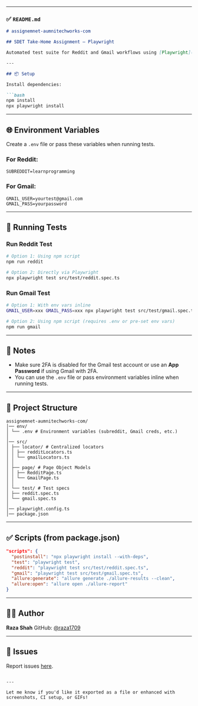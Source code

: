 

---

### ✅ `README.md`

````md
# assignemnet-aumnitechworks-com

## SDET Take-Home Assignment – Playwright

Automated test suite for Reddit and Gmail workflows using [Playwright](https://playwright.dev/).

---

## 📦 Setup

Install dependencies:

```bash
npm install
npx playwright install
````

---

## 🌐 Environment Variables

Create a `.env` file or pass these variables when running tests.

### For Reddit:

```env
SUBREDDIT=learnprogramming
```

### For Gmail:

```env
GMAIL_USER=yourtest@gmail.com
GMAIL_PASS=yourpassword
```

---

## 🧪 Running Tests

### Run Reddit Test

```bash
# Option 1: Using npm script
npm run reddit

# Option 2: Directly via Playwright
npx playwright test src/test/reddit.spec.ts
```

### Run Gmail Test

```bash
# Option 1: With env vars inline
GMAIL_USER=xxx GMAIL_PASS=xxx npx playwright test src/test/gmail.spec.ts

# Option 2: Using npm script (requires .env or pre-set env vars)
npm run gmail
```

---

## 🧾 Notes

* Make sure 2FA is disabled for the Gmail test account or use an **App Password** if using Gmail with 2FA.
* You can use the `.env` file or pass environment variables inline when running tests.

---

## 📁 Project Structure

```
assignemnet-aumnitechworks-com/
│── env/
│ └── .env # Environment variables (subreddit, Gmail creds, etc.)
│
│── src/
│ ├── locator/ # Centralized locators
│ │ ├── redditLocators.ts
│ │ └── gmailLocators.ts
│ │
│ ├── page/ # Page Object Models
│ │ ├── RedditPage.ts
│ │ └── GmailPage.ts
│ │
│ └── test/ # Test specs
│ ├── reddit.spec.ts
│ └── gmail.spec.ts
│
│── playwright.config.ts
│── package.json

```

---

## ✅ Scripts (from package.json)

```json
"scripts": {
  "postinstall": "npx playwright install --with-deps",
  "test": "playwright test",
  "reddit": "playwright test src/test/reddit.spec.ts",
  "gmail": "playwright test src/test/gmail.spec.ts",
  "allure:generate": "allure generate ./allure-results --clean",
  "allure:open": "allure open ./allure-report"
}
```

---

## 🧑‍💻 Author

**Raza Shah**
GitHub: [@raza1709](https://github.com/raza1709)

---

## 🐛 Issues

Report issues [here](https://github.com/raza1709/assignemnet-aumnitechworks-com/issues).

```

---

Let me know if you'd like it exported as a file or enhanced with screenshots, CI setup, or GIFs!
```
